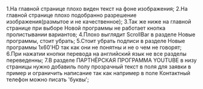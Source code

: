 1.На главной странице плохо виден текст на фоне изображения;
2.На главной странице плохо подобранно разрешение изображения(размытое и не качественное);
3.Так же ниже на главной странице при выборе Новой программы не работает кнопка пролистывании вариантов; 
4.Плохо выглядит ScrollBar в разделе Новые программы, стоит убрать;
5.Стоит убрать подписи в разделе Новые программы 1x60'HD так как они не понятны и не о чем не говорят;
6.При нажатии кнопки перевода на английский язык не все разделы переведенны;
7.В разделе ПАРТНЁРСКАЯ ПРОГРАММА YOUTUBE в низу страницы нужно добавиль полу прозрачный текст в поля для заявки в пример и ограничить написание 
так как например в поле Контактный телефон можно писать 'буквы';
